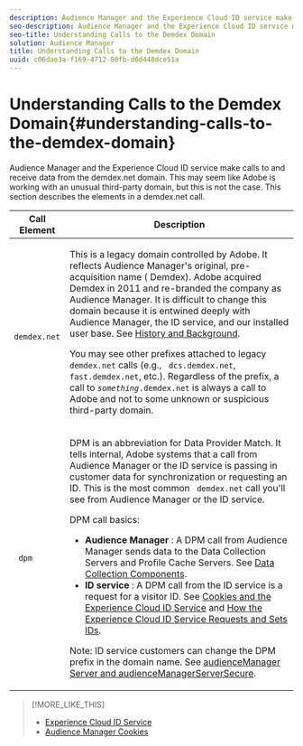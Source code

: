 ```yaml
---
description: Audience Manager and the Experience Cloud ID service make calls to and receive data from the demdex.net domain. This may seem like Adobe is working with an unusual third-party domain, but this is not the case. This section describes the elements in a demdex.net call.
seo-description: Audience Manager and the Experience Cloud ID service make calls to and receive data from the demdex.net domain. This may seem like Adobe is working with an unusual third-party domain, but this is not the case. This section describes the elements in a demdex.net call.
seo-title: Understanding Calls to the Demdex Domain
solution: Audience Manager
title: Understanding Calls to the Demdex Domain
uuid: c06dae3a-f169-4712-80fb-d6d448dce51a
---
```


# Understanding Calls to the Demdex Domain{#understanding-calls-to-the-demdex-domain}

Audience Manager and the Experience Cloud ID service make calls to and receive data from the demdex.net domain. This may seem like Adobe is working with an unusual third-party domain, but this is not the case. This section describes the elements in a demdex.net call.

<table id="table_B846CBEDDA4C4AD19416F7C27FC325C6"> 
 <thead> 
  <tr> 
   <th colname="col1" class="entry"> Call Element </th> 
   <th colname="col2" class="entry"> Description </th> 
  </tr> 
 </thead>
 <tbody> 
  <tr> 
   <td colname="col1"> <p> <code> demdex.net</code> </p> </td> 
   <td colname="col2"> <p>This is a legacy domain controlled by <span class="keyword"> Adobe</span>. It reflects <span class="keyword"> Audience Manager</span>'s original, pre-acquisition name (<span class="keyword"> Demdex</span>). <span class="keyword"> Adobe</span> acquired <span class="keyword"> Demdex</span> in 2011 and re-branded the company as <span class="keyword"> Audience Manager</span>. It is difficult to change this domain because it is entwined deeply with <span class="keyword"> Audience Manager</span>, the <span class="wintitle"> ID service</span>, and our installed user base. See <a href="../overview/aam-overview.md#history-and-background"> History and Background</a>. </p> <p>You may see other prefixes attached to legacy <code> demdex.net</code> calls (e.g., <code> dcs.demdex.net</code>, <code> fast.demdex.net</code>, etc.). Regardless of the prefix, a call to <code><i>something</i>.demdex.net</code> is always a call to <span class="keyword"> Adobe</span> and not to some unknown or suspicious third-party domain. </p> </td> 
  </tr> 
  <tr> 
   <td colname="col1"> <p> <code> dpm</code> </p> </td> 
   <td colname="col2"> <p><span class="wintitle"> DPM</span> is an abbreviation for <span class="wintitle"> Data Provider Match</span>. It tells internal, <span class="keyword"> Adobe</span> systems that a call from <span class="keyword"> Audience Manager</span> or the <span class="wintitle"> ID service</span> is passing in customer data for synchronization or requesting an ID. This is the most common <code> demdex.net</code> call you'll see from <span class="keyword"> Audience Manager</span> or the <span class="wintitle"> ID service</span>. </p> <p><span class="wintitle"> DPM</span> call basics: </p> <p> 
     <ul id="ul_44023BB060774518BE414EE10820C141"> 
      <li id="li_0F94D1988A6944BA885FD40AB26FC49F"> <b> <span class="keyword"> Audience Manager</span> </b>: A <span class="wintitle"> DPM</span> call from <span class="keyword"> Audience Manager</span> sends data to the <span class="wintitle"> Data Collection Servers</span> and <span class="wintitle"> Profile Cache Servers</span>. See <a href="../reference/system-components/components-data-collection.md#concept_66CFFEBF5E8B41ED94082D562A93506E"> Data Collection Components</a>. </li> 
      <li id="li_5A7EA9EE16EE4D828F0A24AE2B969122"> <b> <span class="wintitle"> ID service</span> </b>: A <span class="wintitle"> DPM</span> call from the <span class="wintitle"> ID service</span> is a request for a visitor ID. See <a href="https://marketing.adobe.com/resources/help/en_US/mcvid/mcvid_cookies.html" format="https" scope="external"> Cookies and the Experience Cloud ID Service</a> and <a href="https://marketing.adobe.com/resources/help/en_US/mcvid/mcvid_id_request.html" format="https" scope="external"> How the Experience Cloud ID Service Requests and Sets IDs</a>. </li> 
     </ul> </p> <p> <p>Note:  <span class="wintitle"> ID service</span> customers can change the <span class="wintitle"> DPM</span> prefix in the domain name. See <a href="https://marketing.adobe.com/resources/help/en_US/mcvid/mcvid-subdomain-config.html" format="https" scope="external"> audienceManager Server and audienceManagerServerSecure</a>. </p> </p> </td> 
  </tr> 
 </tbody> 
</table>

>[!MORE_LIKE_THIS]
>
>* [Experience Cloud ID Service](https://marketing.adobe.com/resources/help/en_US/mcvid/)
>* [Audience Manager Cookies](https://marketing.adobe.com/resources/help/en_US/whitepapers/cookies/cookies_am.html)
